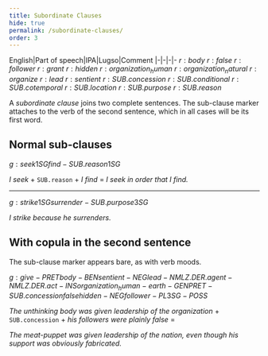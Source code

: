 ```yaml
---
title: Subordinate Clauses
hide: true
permalink: /subordinate-clauses/
order: 3
---
```


English|Part of speech|IPA|Lugso|Comment
|-|-|-|-
${r: body}$
${r: false}$
${r: follower}$
${r: grant}$
${r: hidden}$
${r: organization_human}$
${r: organization_natural}$
${r: organize}$
${r: lead}$
${r: sentient}$
${r: SUB.concession}$
${r: SUB.conditional}$
${r: SUB.cotemporal}$
${r: SUB.location}$
${r: SUB.purpose}$
${r: SUB.reason}$

A _subordinate clause_ joins two complete sentences. The sub-clause marker attaches to the verb of the second sentence, which in all cases will be its first word.

## Normal sub-clauses

${g: seek 1SG find-SUB.reason 1SG}$

_I seek_ + `SUB.reason` + _I find_ = _I seek in order that I find._

---

${g: strike 1SG surrender-SUB.purpose 3SG}$

_I strike because he surrenders._

## With copula in the second sentence

The sub-clause marker appears bare, as with verb moods.

${g: give-PRET body-BEN sentient-NEG lead-NMLZ.DER.agent-NMLZ.DER.act-INS organization_human-earth-GEN PRET-SUB.concession false hidden-NEG follower-PL 3SG-POSS}$

_The unthinking body was given leadership of the organization_ + `SUB.concession` + _his followers were plainly false_ =

_The meat-puppet was given leadership of the nation, even though his support was obviously fabricated._
